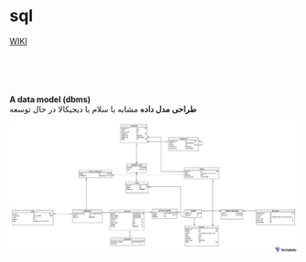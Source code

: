 # sql
<a href="https://github.com/ra-st/sql/wiki">WIKI</a><br><br><br><br><br><br>
<strong>A data model (dbms)</strong><br/>
<strong>طراحی مدل داده</strong> مشابه با سلام یا دیجیکالا در حال توسعه
<center><img src='shop-2022-05-10_13-48.svg'></img></center>
